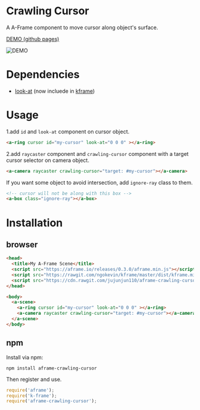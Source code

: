 # Crawling Cursor

A A-Frame component to move cursor along object's surface.

[DEMO (github pages)](https://jujunjun110.github.io/crawlingcursor/)

![DEMO](demo.gif)


# Dependencies
- [look-at](https://github.com/ngokevin/kframe/tree/master/components/look-at/) (now incluede in [kframe](https://github.com/ngokevin/kframe))

# Usage

1.add `id` and `look-at` component on cursor object.
```html
<a-ring cursor id="my-cursor" look-at="0 0 0" ></a-ring>
```

2.add `raycaster` component and `crawling-cursor` component with a target cursor selector on camera object. 
```html
<a-camera raycaster crawling-cursor="target: #my-cursor"></a-camera>
```

If you want some object to avoid intersection, add `ignore-ray` class to them.
```html 
<!-- cursor will not be along with this box -->
<a-box class="ignore-ray"></a-box>
```

# Installation 

## browser

```html
<head>
  <title>My A-Frame Scene</title>
  <script src="https://aframe.io/releases/0.3.0/aframe.min.js"></script>
  <script src="https://rawgit.com/ngokevin/kframe/master/dist/kframe.min.js"></script>
  <script src="https://cdn.rawgit.com/jujunjun110/aframe-crawling-cursor/master/dist/aframe-crawling-cursor.min.js"></script>
</head>

<body>
  <a-scene>
    <a-ring cursor id="my-cursor" look-at="0 0 0" ></a-ring>
    <a-camera raycaster crawling-cursor="target: #my-cursor"></a-camera>
  </a-scene>
</body>
```

## npm 
Install via npm:

`npm install aframe-crawling-cursor`

Then register and use. 
```javascript
require('aframe');
require('k-frame');
require('aframe-crawling-cursor');
```
